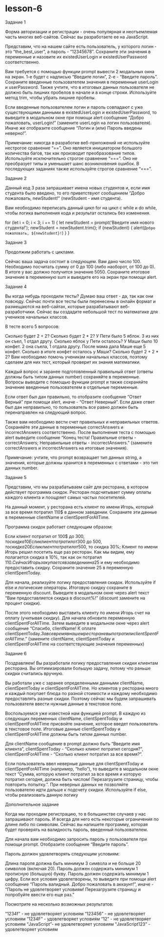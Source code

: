 # lesson-6
Задание 1

Форма авторизации и регистрации - очень популярная и неотъемлемая часть многих веб-сайтов. Сейчас вы разработаете ее на JavaScript.



Представим, что на нашем сайте есть пользователь, у которого логин - это “the_best_user”, а пароль - “12345678”. Сохраните эти значения в переменные  и назовите их existedUserLogin и existedUserPassword соответственно.



Вам требуется с помощью функции prompt вывести 2 модальных окна на экран. 1-е будет с надписью “Введите логин”, 2-е - “Введите пароль”. Сохраните введенные пользователем значения в переменные userLogin и userPassword. Также учтите, что в итоговых данных пользователя не должно быть лишних пробелов в начале и в конце строки. Используйте метод trim, чтобы убрать лишние пробелы.



Если введенные пользователем логин и пароль совпадают с уже существующими данными в existedUserLogin и existedUserPassword, то выведите в модальном окне при помощи alert сообщение “Добро пожаловать, userLogin!” (замените userLogin на логин пользователя). Иначе же отобразите сообщение “Логин и (или) Пароль введены неверно!”.



Примечание: никогда в разработке веб-приложений не используйте нестрогое сравнение “==”. Оно является инициатором большого количества багов, так как производит преобразование типов. Используйте исключительно строгое сравнение “===”. Оно не преобразует типы и уменьшает шанс возникновения ошибок.
В последующих заданиях также используйте строгое сравнение “===”.





Задание 2

Данный код 3 раза запрашивает имена новых студентов и, если имя студента было введено, то его приветствуют сообщением “Добро пожаловать, newStudent!” (newStudent - имя студента).



Вам необходимо переписать данный цикл for на цикл с while и do while, чтобы логика выполнения кода и результат остались без изменения.



for (let i = 0; i < 3; i += 1) {
   let newStudent = prompt('Введите имя нового студента!');
   newStudent = newStudent.trim();
   if (newStudent) {
       alert(`Добро пожаловать, ${newStudent}!`)
   }
}







Задание 3

Продолжим работать с циклами. 


Сейчас ваша задача состоит в следующем. Вам дано число 100. Необходимо посчитать сумму от 0 до 100 (либо наоборот, от 100 до 0). В итоге у вас должно получится значение 5050. Сохраните итоговое значение в переменную sum и выведите его на экран при помощи alert.





Задание 4

Вы когда нибудь проходили тесты? Думаю ваш ответ - да, так как они повсюду. Сейчас почти все тесты были перенесены в онлайн формат и размещаются на веб-сайтах, которые разрабатывают веб-разработчики. Сейчас вы создадите небольшой тест по математике для учеников начальных классов.



В тесте всего 5 вопросов:

Сколько будет 2 + 2?
Сколько будет 2 * 2?
У Пети было 5 яблок. 3 из них он съел, 1 отдал другу. Сколько яблок у Пети осталось?
У Маши было 10 конфет. 2 она съела, 1 отдала другу. После мама дала Маше еще 5 конфет. Сколько в итоге конфет осталось у Маши?
Сколько будет 2 + 2 * 2?
Вам необходимо помочь ученикам начальных классов, поэтому сделаем для них тест, который проверит их знания математики.



Каждый вопрос и заранее подготовленный правильный ответ (ответы должны быть типом данных number) сохраняйте в переменные. Вопросы выводите с помощью функции prompt и также сохраняйте значение введенные пользователем в отдельные переменные. 


Если ответ был дан правильно, то отобразите сообщение “Ответ Верный” при помощи alert, иначе - “Ответ Неверный”. Если даже ответ был дан неправильно, то пользователь все равно должен быть перенаправлен на следующий вопрос.



Также вам необходимо вести счет правильных и неправильных ответов. Сохраняйте эти данные в переменные correctAnswers и incorrectAnswers соответственно. После выполнения теста с помощью alert выведите сообщение “Конец теста! Правильные ответы - correctAnswers; Неправильные ответы - incorrectAnswers.” (замените correctAnswers и incorrectAnswers на итоговые значения).



Примечание: учтите, что prompt возвращает тип данных string, а значения, которые должны хранится в переменных с ответами - это тип данных number.





Задание 5

Представим, что мы разрабатываем сайт для ресторана, в котором действует программа скидок. Ресторан подсчитывает сумму оплаты каждого клиента и поощряет самых частых посетителей.



На данный момент, у ресторана есть клиент по имени Игорь, который за все время потратил 110$ в данном заведении. Сохраните эти данные в переменные clientName и clientSpentForAllTime.



Программа скидок работает следующим образом:

Если клиент потратил от 100$ до 300$, то скидка 10%;
Если клиент потратил от 300$ до 500$, то скидка 20%;
Если клиент потратил от 500$, то скидка 30%;
Клиент по имени Игорь решил посетить еще раз ресторан. Как мы видим, ему полагается скидка в 10%, так как он потратил 110$. Сейчас Игорь закупается в заведении на 25$ и ему необходимо предоставить скидку. Сохраните значение 25 в переменную clientSpentToday.



Для начала, реализуйте логику предоставления скидок. Используйте if else и логические операторы. Итоговую скидку сохраните в переменную discount. Выведите в модальном окне через alert текст “Вам предоставляется скидка в discount%!” (discount замените на процент скидки).



После этого необходимо выставить клиенту по имени Игорь счет на оплату (учитывая скидку). Для начала обновите переменную clientSpentForAllTime. Затем выведите в модальном окне через alert сообщение “Спасибо, clientName! К оплате clientSpentToday$. За все время в нашем ресторане вы потратили clientSpentForAllTime$.” (замените clientName, clientSpentToday и clientSpentForAllTime на соответствующие значения переменных)





Задание 6

Поздравляем! Вы разработали логику предоставления скидки клиентам ресторана. Вы оптимизировали большую задачу, потому что раньше скидки считались вручную.



Вы работали уже с заранее определенными данными clientName, clientSpentToday и clientSpentForAllTime. Но клиентов у ресторана много и каждый покупает блюда по разной стоимости и каждому необходимо предоставлять разные скидки. Поэтому сейчас мы будем запрашивать пользователя ввести нужные данные в текстовое поле.



Воспользуемся уже известной нам функцией prompt. В каждую из следующих переменных clientName, clientSpentToday и clientSpentForAllTime присвойте значение, которое введет пользователь в текстовое поле. Итоговые данные clientSpentToday и clientSpentForAllTime должны быть типом данных number.



Для clientName сообщение в prompt должно быть “Введите имя клиента”, clientSpentToday - “Сколько клиент потратил сегодня?”, clientSpentForAllTime - “Сколько клиент потратил за все время?”.



Если пользователь ввел неверные данные для clientSpentToday и clientSpentForAllTime (например, “hello”), то выведите в модальном окне текст “Сумма, которую клиент потратил за все время и которую потратил сегодня, должна быть числом! Перезагрузите страницу, чтобы повторить попытку.”. При неверных данных не позволяйте пользователю идти дальше к подсчету скидки. Используйте if else, чтобы реализовать данную логику





Дополнительное задание



Когда мы проходим регистрацию, то в большинстве случаев у нас запрашивают пароль. И всегда для него есть некоторые ограничения по длине либо по символам. Сейчас вы напишете программу, которая будет проверять на валидность пароль, введенный пользователем.



Для начала вам необходимо запросить пароль у пользователя при помощи prompt. Отобразите сообщение “Введите пароль”.



Пароль должен удовлетворять следующим условиям:

Длина пароля должна быть минимум 3 символа и не больше 20 символов (включая 20).
Пароль должен содержать минимум 1 прописную (большую) букву.
Пароль должен содержать минимум 1 цифру.
Если все условия удовлетворены, то выведите при помощи alert сообщение “Пароль валидный. Добро пожаловать в аккаунт!”, иначе - “Пароль не удовлетворяет условиям! Перезагрузите страницу и попробуйте ввести его еще раз.”



Посмотрите на несколько возможных результатов:

“1234f” - не удовлетворяет условиям
“123456”  - не удовлетворяет условиям
“1234F” - удовлетворяет условиям
“12” - не удовлетворяет условиям
“JavaScript”- не удовлетворяет условиям
“JavaScript123”  - удовлетворяет условиям
